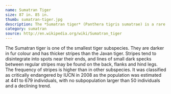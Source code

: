 ```yaml
---
name: Sumatran Tiger
size: 87 in. 85 in.
thumb: sumatran-tiger.jpg
description: The *Sumatran tiger* (Panthera tigris sumatrae) is a rare tiger subspecies that inhabits the Indonesian island of Sumatra.
category: sumatran
source: http://en.wikipedia.org/wiki/Sumatran_tiger
---
```


The Sumatran tiger is one of the smallest tiger subspecies. They are darker in fur colour and has thicker stripes than the Javan tiger. Stripes tend to disintegrate into spots near their ends, and lines of small dark specks between regular stripes may be found on the back, flanks and hind legs. The frequency of stripes is higher than in other subspecies. It was classified as critically endangered by IUCN in 2008 as the population was estimated at 441 to 679 individuals, with no subpopulation larger than 50 individuals and a declining trend.
